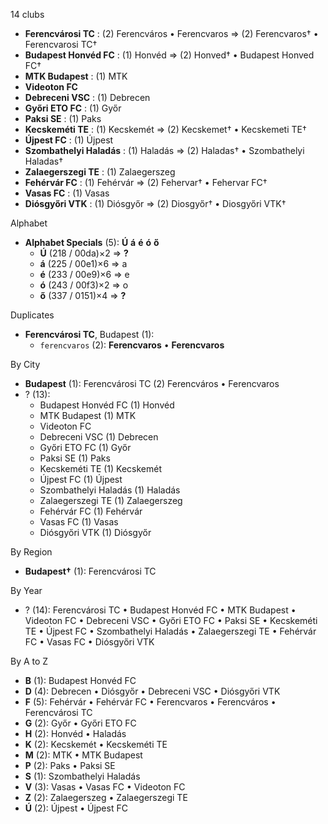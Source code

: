 14 clubs

- **Ferencvárosi TC** : (2) Ferencváros • Ferencvaros ⇒ (2) Ferencvaros† • Ferencvarosi TC†
- **Budapest Honvéd FC** : (1) Honvéd ⇒ (2) Honved† • Budapest Honved FC†
- **MTK Budapest** : (1) MTK
- **Videoton FC**
- **Debreceni VSC** : (1) Debrecen
- **Győri ETO FC** : (1) Győr
- **Paksi SE** : (1) Paks
- **Kecskeméti TE** : (1) Kecskemét ⇒ (2) Kecskemet† • Kecskemeti TE†
- **Újpest FC** : (1) Újpest
- **Szombathelyi Haladás** : (1) Haladás ⇒ (2) Haladas† • Szombathelyi Haladas†
- **Zalaegerszegi TE** : (1) Zalaegerszeg
- **Fehérvár FC** : (1) Fehérvár ⇒ (2) Fehervar† • Fehervar FC†
- **Vasas FC** : (1) Vasas
- **Diósgyőri VTK** : (1) Diósgyőr ⇒ (2) Diosgyőr† • Diosgyőri VTK†




Alphabet

- **Alphabet Specials** (5):  **Ú**  **á**  **é**  **ó**  **ő** 
  - **Ú** (218 / 00da)×2 ⇒ **?**
  - **á** (225 / 00e1)×6 ⇒ a
  - **é** (233 / 00e9)×6 ⇒ e
  - **ó** (243 / 00f3)×2 ⇒ o
  - **ő** (337 / 0151)×4 ⇒ **?**




Duplicates

- **Ferencvárosi TC**, Budapest (1):
  - `ferencvaros` (2): **Ferencvaros** • **Ferencvaros**




By City

- **Budapest** (1): Ferencvárosi TC  (2) Ferencváros • Ferencvaros
- ? (13): 
  - Budapest Honvéd FC  (1) Honvéd
  - MTK Budapest  (1) MTK
  - Videoton FC 
  - Debreceni VSC  (1) Debrecen
  - Győri ETO FC  (1) Győr
  - Paksi SE  (1) Paks
  - Kecskeméti TE  (1) Kecskemét
  - Újpest FC  (1) Újpest
  - Szombathelyi Haladás  (1) Haladás
  - Zalaegerszegi TE  (1) Zalaegerszeg
  - Fehérvár FC  (1) Fehérvár
  - Vasas FC  (1) Vasas
  - Diósgyőri VTK  (1) Diósgyőr




By Region

- **Budapest†** (1):   Ferencvárosi TC




By Year

- ? (14):   Ferencvárosi TC • Budapest Honvéd FC • MTK Budapest • Videoton FC • Debreceni VSC • Győri ETO FC • Paksi SE • Kecskeméti TE • Újpest FC • Szombathelyi Haladás • Zalaegerszegi TE • Fehérvár FC • Vasas FC • Diósgyőri VTK






By A to Z

- **B** (1): Budapest Honvéd FC
- **D** (4): Debrecen • Diósgyőr • Debreceni VSC • Diósgyőri VTK
- **F** (5): Fehérvár • Fehérvár FC • Ferencvaros • Ferencváros • Ferencvárosi TC
- **G** (2): Győr • Győri ETO FC
- **H** (2): Honvéd • Haladás
- **K** (2): Kecskemét • Kecskeméti TE
- **M** (2): MTK • MTK Budapest
- **P** (2): Paks • Paksi SE
- **S** (1): Szombathelyi Haladás
- **V** (3): Vasas • Vasas FC • Videoton FC
- **Z** (2): Zalaegerszeg • Zalaegerszegi TE
- **Ú** (2): Újpest • Újpest FC




